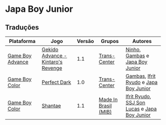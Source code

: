 # Japa Boy Junior

## Traduções

| Plataforma | Jogo | Versão | Grupos | Autores |
| ----------- | ----------- | ----------- | ----------- | ----------- |
| [Game Boy Advance](../../traducoes/game-boy-advance/) | [Gekido Advance - Kintaro's Revenge](../../traducoes/game-boy-advance/gekido-advance-kintaros-revenge_ninho-gambas-japa-boy-junior/) | 1.1 | [Trans\-Center](../../grupos/trans-center/) | [Ninho](../../autores/ninho/), [Gambas](../../autores/gambas/) e [Japa Boy Junior](../../autores/japa-boy-junior/) |
| [Game Boy Color](../../traducoes/game-boy-color/) | [Perfect Dark](../../traducoes/game-boy-color/perfect-dark_gambas-ifrit-ryudo-japa-boy-junior/) | 1.0 | [Trans\-Center](../../grupos/trans-center/) | [Gambas](../../autores/gambas/), [Ifrit Ryudo](../../autores/ifrit-ryudo/) e [Japa Boy Junior](../../autores/japa-boy-junior/) |
| [Game Boy Color](../../traducoes/game-boy-color/) | [Shantae](../../traducoes/game-boy-color/shantae_ifrit-ryudo-ssj-son-lucas-japa-boy-junior/) | 1.1 | [Made In Brasil \(MIB\)](../../grupos/made-in-brasil-mib/) | [Ifrit Ryudo](../../autores/ifrit-ryudo/), [SSJ Son Lucas](../../autores/ssj-son-lucas/) e [Japa Boy Junior](../../autores/japa-boy-junior/) |